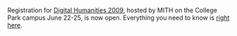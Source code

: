 Registration for [Digital Humanities 2009](http://web.archive.org/web/20110907061828/http://www.mith2.umd.edu:80/dh09/), hosted by MITH on the College Park campus June 22-25, is now open. Everything you need to know is [right here](http://web.archive.org/web/20100603204337/http://www.mith2.umd.edu/dh09/?p=83).